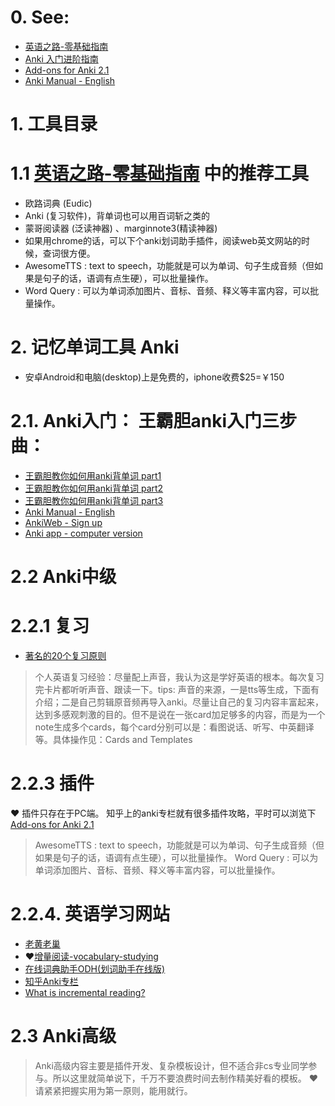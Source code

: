 # 0. See:
  - [英语之路-零基础指南](https://zhuanlan.zhihu.com/p/78623526)
  - [Anki 入门进阶指南](https://zhuanlan.zhihu.com/p/37057820)
  - [Add-ons for Anki 2.1](https://ankiweb.net/shared/addons/)
  - [Anki Manual - English](https://docs.ankiweb.net/#/)

# 1. 工具目录
# 1.1 [英语之路-零基础指南](https://zhuanlan.zhihu.com/p/78623526) 中的推荐工具

- 欧路词典 (Eudic) 
- Anki (复习软件)，背单词也可以用百词斩之类的 
- 蒙哥阅读器 (泛读神器) 、marginnote3(精读神器)
- 如果用chrome的话，可以下个anki划词助手插件，阅读web英文网站的时候，查词很方便。
- AwesomeTTS : text to speech，功能就是可以为单词、句子生成音频（但如果是句子的话，语调有点生硬），可以批量操作。 
- Word Query : 可以为单词添加图片、音标、音频、释义等丰富内容，可以批量操作。

# 2. 记忆单词工具 Anki
  - 安卓Android和电脑(desktop)上是免费的，iphone收费$25=￥150

# 2.1. Anki入门： 王霸胆anki入门三步曲：
  - [王霸胆教你如何用anki背单词 part1](https://v.qq.com/x/cover/rgcpcek3q7n6633/y0168y68gxl.html)
  - [王霸胆教你如何用anki背单词 part2](https://v.qq.com/x/page/m0169d23jc9.html)
  - [王霸胆教你如何用anki背单词 part3](https://v.qq.com/x/page/t0169en8ecd.html)
  - [Anki Manual - English](https://docs.ankiweb.net/#/)
  - [AnkiWeb - Sign up](https://ankiweb.net/about)
  - [Anki app - computer version](https://apps.ankiweb.net/)

# 2.2 Anki中级
# 2.2.1 复习
  - [著名的20个复习原则](https://www.supermemo.com/en/archives1990-2015/articles/20rules)
  > 个人英语复习经验：尽量配上声音，我认为这是学好英语的根本。每次复习完卡片都听听声音、跟读一下。tips: 声音的来源，一是tts等生成，下面有介绍；二是自己剪辑原音频再导入anki。尽量让自己的复习内容丰富起来，达到多感观刺激的目的。但不是说在一张card加足够多的内容，而是为一个note生成多个cards，每个card分别可以是：看图说话、听写、中英翻译等。具体操作见：Cards and Templates

# 2.2.3 插件
❤️ 插件只存在于PC端。
知乎上的anki专栏就有很多插件攻略，平时可以浏览下
[Add-ons for Anki 2.1](https://ankiweb.net/shared/addons/)
> AwesomeTTS : text to speech，功能就是可以为单词、句子生成音频（但如果是句子的话，语调有点生硬），可以批量操作。 
> Word Query : 可以为单词添加图片、音标、音频、释义等丰富内容，可以批量操作。

# 2.2.4. 英语学习网站
  - [老黄老巢](https://www.laohuang.net/)
  - ❤️[增量阅读-vocabulary-studying](https://www.laohuang.net/20170319/the-new-way-of-vocabulary-studying/)
  - [在线词典助手ODH(划词助手在线版)](https://www.laohuang.net/20180213/online-dictionary-helper/#comment-318) 
  - [知乎Anki专栏](https://zhuanlan.zhihu.com/-anki)
  - [What is incremental reading?](https://www.supermemo.com/en/archives1990-2015/help/read)

# 2.3 Anki高级

> Anki高级内容主要是插件开发、复杂模板设计，但不适合非cs专业同学参与。所以这里就简单说下，千万不要浪费时间去制作精美好看的模板。
> ❤️请紧紧把握实用为第一原则，能用就行。
 

